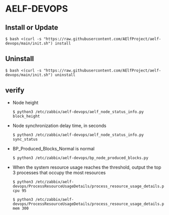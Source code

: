 # AELF-DEVOPS

## Install or Update
```shell
$ bash <(curl -s "https://raw.githubusercontent.com/AElfProject/aelf-devops/main/init.sh") install
```

## Uninstall
```shell
$ bash <(curl -s "https://raw.githubusercontent.com/AElfProject/aelf-devops/main/init.sh") uninstall
```

## verify

- Node height

  ```shell
  $ python3 /etc/zabbix/aelf-devops/aelf_node_status_info.py block_height
  ```

- Node synchronization delay time, in seconds

  ```shell
  $ python3 /etc/zabbix/aelf-devops/aelf_node_status_info.py sync_status
  ```

- BP_Produced_Blocks_Normal is normal

  ```shell
  $ python3 /etc/zabbix/aelf-devops/bp_node_produced_blocks.py
  ```

- When the system resource usage reaches the threshold, output the top 3 processes that occupy the most resources

  ```shell
  $ python3 /etc/zabbix/aelf-devops/ProcessResourceUsageDetails/process_resource_usage_details.py cpu 95
  
  $ python3 /etc/zabbix/aelf-devops/ProcessResourceUsageDetails/process_resource_usage_details.py mem 300
  ```

  